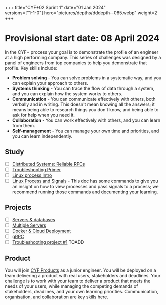 +++
title="CYF+02 Sprint 1"
date="01 Jan 2024"    
versions=["1-1-0"]
hero="pictures/depths/dddepth--085.webp"
weight=2
+++

# Provisional start date: 08 April 2024

In the CYF+ process your goal is to demonstrate the profile of an engineer at a high performing company. This series of challenges was designed by a panel of engineers from top companies to help you demonstrate that profile. Key skills include:

- **Problem solving** - You can solve problems in a systematic way, and you can explain your approach to others.
- **Systems thinking** - You can trace the flow of data through a system, and you can explain how the system works to others.
- **Communication** - You can communicate effectively with others, both verbally and in writing. This doesn't mean knowing all the answers; it means being able to research things you don't know, and being able to ask for help when you need it.
- **Collaboration** - You can work effectively with others, and you can learn from them.
- **Self-management** - You can manage your own time and priorities, and you can learn independently.

## Study

- [ ] [Distributed Systems: Reliable RPCs](../../primers/distributed-software-systems-architecture/reliable-rpcs)
- [ ] [Troubleshooting Primer](../../primers/troubleshooting/)
- [ ] [Linux process Intro](https://tldp.org/LDP/tlk/kernel/processes.html)
- [ ] [Linux Process and Signals](https://www.bogotobogo.com/Linux/linux_process_and_signals.php) - This doc has some commands to give you an insight on how to view processes and pass signals to a process; we recommend running those commands and documenting your learning.

## Projects

- [ ] [Servers & databases](../../projects/server-database)
- [ ] [Multiple Servers](../../projects/multiple-servers)
- [ ] [Docker & Cloud Deployment](../../projects/docker-cloud)
- [ ] [gRPC](../../projects/grpc-client-server)
- [ ] [Troubleshooting project #1](https://docs.google.com/document/d/1V6HEu_OcJ3MHH-aHzUfANf06VJa1rPcGHcpBwql7QLA/edit#heading=h.cjnguaxmynan) TOADD

## Product

You will join [CYF Products](https://codeyourfuture.io/volunteers/) as a junior engineer. You will be deployed on a team delivering a product with real users, stakeholders and deadlines. Your challenge is to work with your team to deliver a product that meets the needs of your users, while managing the competing demands of stakeholders, deadlines, and your own learning priorities. Communication, organisation, and collaboration are key skills here.
